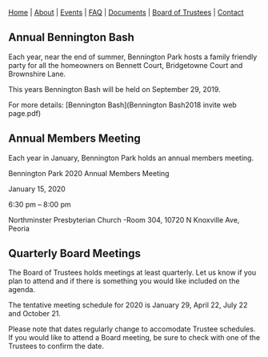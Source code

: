 [Home](index.md) | [About](about.md) | [Events](events.md) | [FAQ](faq.md) | [Documents](documents.md) | [Board of Trustees](trustees.md) | [Contact](contact.md)

## Annual Bennington Bash

Each year, near the end of summer, Bennington Park hosts a family friendly party for all the homeowners on Bennett Court, Bridgetowne Court and Brownshire Lane.

This years Bennington Bash will be held on September 29, 2019.

For more details: [Bennington Bash](Bennington Bash2018 invite web page.pdf)

## Annual Members Meeting

Each year in January, Bennington Park holds an annual members meeting.

Bennington Park 2020 Annual Members Meeting

January 15, 2020

6:30 pm – 8:00 pm

Northminster Presbyterian Church -Room 304, 10720 N Knoxville Ave, Peoria

## Quarterly Board Meetings

The Board of Trustees holds meetings at least quarterly.  Let us know if you plan to attend and if there is something you would like included on the agenda.

The tentative meeting schedule for 2020 is January 29, April 22, July 22 and October 21.

Please note that dates regularly change to accomodate Trustee schedules.  If you would like to attend a Board meeting, be sure to check with one of the Trustees to confirm the date.
